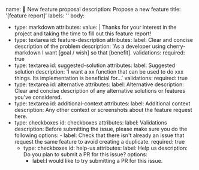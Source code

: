name: 🚀 New feature proposal
description: Propose a new feature
title: '[feature report]'
labels: ''
body:
  - type: markdown
    attributes:
      value: |
        Thanks for your interest in the project and taking the time to fill out this feature report!
  - type: textarea
    id: feature-description
    attributes:
      label: Clear and concise description of the problem
      description: 'As a developer using cherry-markdown I want [goal / wish] so that [benefit]. 
    validations:
      required: true
  - type: textarea
    id: suggested-solution
    attributes:
      label: Suggested solution
      description: 'I want a xx function that can be used to do xxx things. Its implementation is beneficial for...'
    validations:
      required: true
  - type: textarea
    id: alternative
    attributes:
      label: Alternative
      description: Clear and concise description of any alternative solutions or features you've considered.
  - type: textarea
    id: additional-context
    attributes:
      label: Additional context
      description: Any other context or screenshots about the feature request here.
  - type: checkboxes
    id: checkboxes
    attributes:
      label: Validations
      description: Before submitting the issue, please make sure you do the following
      options:
        - label: Check that there isn't already an issue that request the same feature to avoid creating a duplicate.
          required: true
    - type: checkboxes
    id: help-us
    attributes:
      label: Help us
      description: Do you plan to submit a PR for this issue? 
      options:
        - label:I would like to try submitting a PR for this issue.
